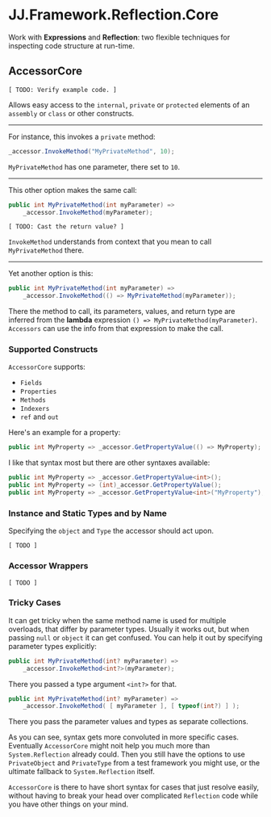 JJ.Framework.Reflection.Core
============================

Work with __Expressions__ and __Reflection__: two flexible techniques for inspecting code structure at run-time.


AccessorCore
------------

`[ TODO: Verify example code. ]`


Allows easy access to the `internal`, `private` or `protected` elements of an `assembly` or `class` or other constructs.

-----

For instance, this invokes a `private` method:

```cs
_accessor.InvokeMethod("MyPrivateMethod", 10);
```

`MyPrivateMethod` has one parameter, there set to `10`.

-----

This other option makes the same call:

```cs
public int MyPrivateMethod(int myParameter) =>
    _accessor.InvokeMethod(myParameter);
```

`[ TODO: Cast the return value? ]`

`InvokeMethod` understands from context that you mean to call `MyPrivateMethod` there.

-----

Yet another option is this:

```cs
public int MyPrivateMethod(int myParameter) =>
    _accessor.InvokeMethod(() => MyPrivateMethod(myParameter));
```

There the method to call, its parameters, values, and return type are inferred from the __lambda__ expression `() => MyPrivateMethod(myParameter)`. `Accessors` can use the info from that expression to make the call.

### Supported Constructs

`AccessorCore` supports:

- `Fields`
- `Properties`
- `Methods`
- `Indexers`
- `ref` and `out`

Here's an example for a property:

```cs
public int MyProperty => _accessor.GetPropertyValue(() => MyProperty);
```

I like that syntax most but there are other syntaxes available:

```cs
public int MyProperty => _accessor.GetPropertyValue<int>();
public int MyProperty => (int)_accessor.GetPropertyValue();
public int MyProperty => _accessor.GetPropertyValue<int>("MyProperty");
```

### Instance and Static Types and by Name

Specifying the `object` and `Type` the accessor should act upon.

`[ TODO ]`

### Accessor Wrappers

`[ TODO ]`

### Tricky Cases

It can get tricky when the same method name is used for multiple overloads, that differ by parameter types. Usually it works out, but when passing `null` or `object` it can get confused. You can help it out by specifying parameter types explicitly:

```cs
public int MyPrivateMethod(int? myParameter) =>
    _accessor.InvokeMethod<int?>(myParameter);
```

There you passed a type argument `<int?>` for that.

```cs
public int MyPrivateMethod(int? myParameter) =>
    _accessor.InvokeMethod( [ myParameter ], [ typeof(int?) ] );
```

There you  pass the parameter values and types as separate collections.

As you can see, syntax gets more convoluted in more specific cases. Eventually `AccessorCore` might noit help you much more than `System.Reflection` already could. Then you still have the options to use `PrivateObject` and `PrivateType` from a test framework you might use, or the ultimate fallback to `System.Reflection` itself.

`AccessorCore` is there to have short syntax for cases that just resolve easily, without having to break your head over complicated `Reflection` code while you have other things on your mind.

